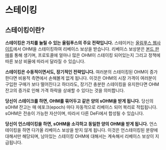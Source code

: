 # 스테이킹

## 스테이킹이란?

**스테이킹은 가치를 늘릴 수 있는 올림푸스의 주요 전략입니다.** 스테이커는 [올림푸스 웹사이트](https://app.olympusdao.finance/#/stake)에서 OHM을 스테이킹하여 리베이스 보상을 받습니다. 리베이스 보상분은 [본드 판매](https://app.gitbook.com/@olympusdao-1/s/olympusdocs/~/drafts/-Mi5A8jCjer4aSRwpgFn/v/korean/basics/bonding)를 통해 생기며, 프로토콜에 얼마나 많은 OHM이 스테이킹 되어있는지 그리고 정책에 따른 보상 비율에 따라서 달라질 수 있습니다.

**스테이킹은 수동적이면서도, 장기적인 전략입니다.** 여러분의 스테이킹된 OHM이 증가한다면 비용적 측면에서 손해볼게 없게 됩니다. 이것은 OHM의 시장 가격이 여러분이 구입한 구매가 보다 떨어진다고 하더라도, 장기간 충분한 스테이킹을 유지한다면 OHM 잔고의 증가로 인해 가격 하락을 상쇄할 수 있다는 것을 의미합니다.

**당신이 스테이크를 하면, OHM를 묶어두고 같은 양의 sOHM을 받게 됩니다.** 당신의 sOHM 잔고는 매 에포크\(epoch\) 마다 자동적으로 리베이스 되어 복리로 적립됩니다. sOHM은 전송이 가능한 자산이며, 따라서 다른 DeFi에서 합성될 수 있습니다.

**당신이 언스테이킹을 하면, sOHM을 소각하고 동일한 양의 OHM을 받게 됩니다.** 언스테이킹을 하면 다가올 리베이스 보상을 받지 않게 됩니다. 이것은 언스테이킹된 분량에 대해서만 해당되며, 남아있는 스테이킹 OHM에 대해서는 계속해서 리베이스 보상이 지급됩니다.

